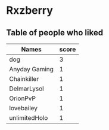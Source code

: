 # Rxzberry
## Table of people who liked
Names | score
--- | ---
dog | 3
Anyday Gaming | 1
Chainkiller | 1
DelmarLysol | 1
OrionPvP | 1
lovebailey | 1
unlimitedHolo | 1

